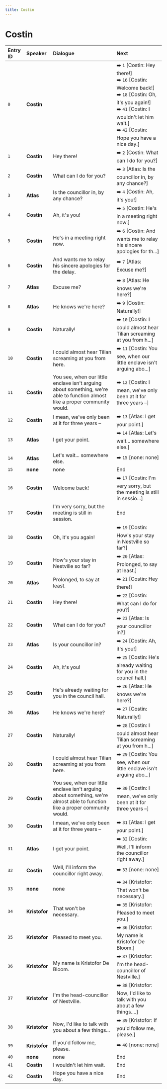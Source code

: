 ```yaml
---
title: Costin
---
```


# Costin


| Entry ID | Speaker | Dialogue | Next |
| :------- | :------ | :------- | :------------ |
| `0` | **Costin** |  | ➡️ `1` \[Costin: Hey there\!\]<br>➡️ `16` \[Costin: Welcome back\!\]<br>➡️ `18` \[Costin: Oh, it's you again\!\]<br>➡️ `41` \[Costin: I wouldn't let him wait\.\]<br>➡️ `42` \[Costin: Hope you have a nice day\.\] |
| `1` | **Costin** | Hey there\! | ➡️ `2` \[Costin: What can I do for you?\] |
| `2` | **Costin** | What can I do for you? | ➡️ `3` \[Atlas: Is the councillor in, by any chance?\] |
| `3` | **Atlas** | Is the councillor in, by any chance? | ➡️ `4` \[Costin: Ah, it's you\!\] |
| `4` | **Costin** | Ah, it's you\! | ➡️ `5` \[Costin: He's in a meeting right now\.\] |
| `5` | **Costin** | He's in a meeting right now\. | ➡️ `6` \[Costin: And wants me to relay his sincere apologies for th\.\.\.\] |
| `6` | **Costin** | And wants me to relay his sincere apologies for the delay\. | ➡️ `7` \[Atlas: Excuse me?\] |
| `7` | **Atlas** | Excuse me? | ➡️ `8` \[Atlas: He knows we're here?\] |
| `8` | **Atlas** | He knows we're here? | ➡️ `9` \[Costin: Naturally\!\] |
| `9` | **Costin** | Naturally\! | ➡️ `10` \[Costin: I could almost hear Tilian screaming at you from h\.\.\.\] |
| `10` | **Costin** | I could almost hear Tilian screaming at you from here\. | ➡️ `11` \[Costin: You see, when our little enclave isn't arguing abo\.\.\.\] |
| `11` | **Costin** | You see, when our little enclave isn't arguing about something, we're able to function almost like a proper community would\. | ➡️ `12` \[Costin: I mean, we've only been at it for three years –\] |
| `12` | **Costin** | I mean, we've only been at it for three years – | ➡️ `13` \[Atlas: I get your point\.\] |
| `13` | **Atlas** | I get your point\. | ➡️ `14` \[Atlas: Let's wait\.\.\. somewhere else\.\] |
| `14` | **Atlas** | Let's wait\.\.\. somewhere else\. | ➡️ `15` \[none: none\] |
| `15` | **none** | none | End |
| `16` | **Costin** | Welcome back\! | ➡️ `17` \[Costin: I'm very sorry, but the meeting is still in sessio\.\.\.\] |
| `17` | **Costin** | I'm very sorry, but the meeting is still in session\. | End |
| `18` | **Costin** | Oh, it's you again\! | ➡️ `19` \[Costin: How's your stay in Nestville so far?\] |
| `19` | **Costin** | How's your stay in Nestville so far? | ➡️ `20` \[Atlas: Prolonged, to say at least\.\] |
| `20` | **Atlas** | Prolonged, to say at least\. | ➡️ `21` \[Costin: Hey there\!\] |
| `21` | **Costin** | Hey there\! | ➡️ `22` \[Costin: What can I do for you?\] |
| `22` | **Costin** | What can I do for you? | ➡️ `23` \[Atlas: Is your councillor in?\] |
| `23` | **Atlas** | Is your councillor in? | ➡️ `24` \[Costin: Ah, it's you\!\] |
| `24` | **Costin** | Ah, it's you\! | ➡️ `25` \[Costin: He's already waiting for you in the council hall\.\] |
| `25` | **Costin** | He's already waiting for you in the council hall\. | ➡️ `26` \[Atlas: He knows we're here?\] |
| `26` | **Atlas** | He knows we're here? | ➡️ `27` \[Costin: Naturally\!\] |
| `27` | **Costin** | Naturally\! | ➡️ `28` \[Costin: I could almost hear Tilian screaming at you from h\.\.\.\] |
| `28` | **Costin** | I could almost hear Tilian screaming at you from here\. | ➡️ `29` \[Costin: You see, when our little enclave isn't arguing abo\.\.\.\] |
| `29` | **Costin** | You see, when our little enclave isn't arguing about something, we're almost able to function like a proper community would\. | ➡️ `30` \[Costin: I mean, we've only been at it for three years –\] |
| `30` | **Costin** | I mean, we've only been at it for three years – | ➡️ `31` \[Atlas: I get your point\.\] |
| `31` | **Atlas** | I get your point\. | ➡️ `32` \[Costin: Well, I'll inform the councillor right away\.\] |
| `32` | **Costin** | Well, I'll inform the councillor right away\. | ➡️ `33` \[none: none\] |
| `33` | **none** | none | ➡️ `34` \[Kristofor: That won't be necessary\.\] |
| `34` | **Kristofor** | That won't be necessary\. | ➡️ `35` \[Kristofor: Pleased to meet you\.\] |
| `35` | **Kristofor** | Pleased to meet you\. | ➡️ `36` \[Kristofor: My name is Kristofor De Bloom\.\] |
| `36` | **Kristofor** | My name is Kristofor De Bloom\. | ➡️ `37` \[Kristofor: I'm the head\-councillor of Nestville\.\] |
| `37` | **Kristofor** | I'm the head\-councillor of Nestville\. | ➡️ `38` \[Kristofor: Now, I'd like to talk with you about a few things\.\.\.\.\] |
| `38` | **Kristofor** | Now, I'd like to talk with you about a few things\.\.\. | ➡️ `39` \[Kristofor: If you'd follow me, please\.\] |
| `39` | **Kristofor** | If you'd follow me, please\. | ➡️ `40` \[none: none\] |
| `40` | **none** | none | End |
| `41` | **Costin** | I wouldn't let him wait\. | End |
| `42` | **Costin** | Hope you have a nice day\. | End |

